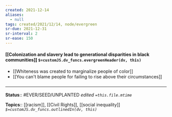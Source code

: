 ```yaml
---
created: 2021-12-14 
aliases:
  - null
tags: created/2021/12/14, node/evergreen
sr-due: 2021-12-31
sr-interval: 2
sr-ease: 150
---
```


#### [[Colonization and slavery lead to generational disparities in black communities]] `$=customJS.dv_funcs.evergreenHeader(dv, this)`

- [[Whiteness was created to marginalize people of color]]
- [[You can't blame people for failing to rise above their circumstances]]

### <hr class="footnote"/>

**Status**:: #EVER/SEED/UNPLANTED
*edited `=this.file.mtime`*

**Topics**::  [[racism]], [[Civil Rights]], [[social inequality]]
*`$=customJS.dv_funcs.outlinedIn(dv, this)`*
